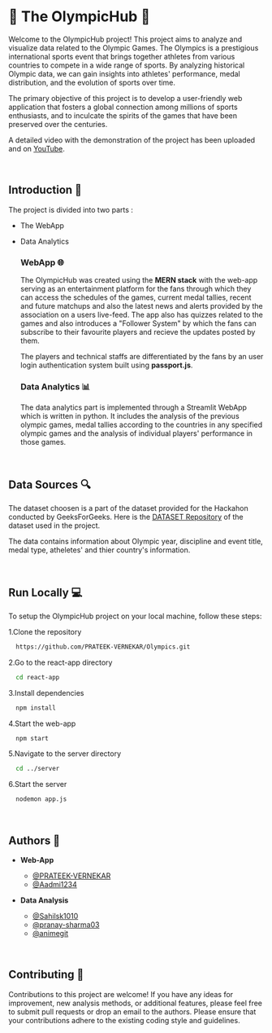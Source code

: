 # 🏅 The OlympicHub 🚀

Welcome to the OlympicHub project! This project aims to analyze and visualize data related to the Olympic Games. The Olympics is a prestigious international sports event that brings together athletes from various countries to compete in a wide range of sports. By analyzing historical Olympic data, we can gain insights into athletes' performance, medal distribution, and the evolution of sports over time.

The primary objective of this project is to develop a user-friendly web application that fosters a global connection among millions of sports enthusiasts, and to inculcate the spirits of the games that have been preserved over the centuries.

A detailed video with the demonstration of the project has been uploaded and on [YouTube](https://www.youtube.com/watch?v=lrYFimZ_1aA).

&nbsp;

## Introduction 🚀

The project is divided into two parts :

- The WebApp
- Data Analytics

  ### WebApp 🌐

  The OlympicHub was created using the **MERN stack** with the web-app serving as an entertainment platform for the fans through which they can access the schedules of the games, current medal tallies, recent and future matchups and also the latest news and alerts provided by the association on a users live-feed. The app also has quizzes related to the games and also introduces a "Follower System" by which the fans can subscribe to their favourite players and recieve the updates posted by them.

  The players and technical staffs are differentiated by the fans by an user login authentication system built using **passport.js**.

  ### Data Analytics 📊

  The data analytics part is implemented through a Streamlit WebApp which is written in python. It includes the analysis of the previous olympic games, medal tallies according to the countries in any specified olympic games and the analysis of individual players' performance in those games.

&nbsp;

## Data Sources 🔍

The dataset choosen is a part of the dataset provided for the Hackahon conducted by GeeksForGeeks. Here is the [DATASET Repository](https://github.com/AshishJangra27/GFG-Hackathon) of the dataset used in the project.

The data contains information about Olympic year, discipline and event title, medal type, atheletes' and thier country's information.

&nbsp;

## Run Locally 💻

To setup the OlympicHub project on your local machine, follow these steps:

1.Clone the repository

```bash
  https://github.com/PRATEEK-VERNEKAR/Olympics.git
```

2.Go to the react-app directory

```bash
  cd react-app
```

3.Install dependencies

```bash
  npm install
```

4.Start the web-app

```bash
  npm start
```

5.Navigate to the server directory

```bash
  cd ../server
```

6.Start the server

```bash
  nodemon app.js
```

&nbsp;

## Authors 👥

- **Web-App**

  - [@PRATEEK-VERNEKAR](https://github.com/PRATEEK-VERNEKAR)
  - [@Aadmi1234](https://www.github.com/Aadmi1234)

- **Data Analysis**
  - [@Sahilsk1010](https://github.com/Sahilsk1010)
  - [@pranay-sharma03](https://github.com/pranay-sharma03)
  - [@animegit](https://github.com/animegit)

&nbsp;

## Contributing 🤝

Contributions to this project are welcome! If you have any ideas for improvement, new analysis methods, or additional features, please feel free to submit pull requests or drop an email to the authors. Please ensure that your contributions adhere to the existing coding style and guidelines.
